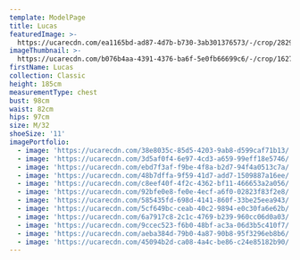 ```yaml
---
template: ModelPage
title: Lucas
featuredImage: >-
  https://ucarecdn.com/ea1165bd-ad87-4d7b-b730-3ab301376573/-/crop/2829x1621/0,0/-/preview/
imageThumbnail: >-
  https://ucarecdn.com/b076b4aa-4391-4376-ba6f-5e0fb66699c6/-/crop/1627x2260/248,0/-/preview/
firstName: Lucas
collection: Classic
height: 185cm
measurementType: chest
bust: 98cm
waist: 82cm
hips: 97cm
size: M/32
shoeSize: '11'
imagePortfolio:
  - image: 'https://ucarecdn.com/38e8035c-85d5-4203-9ab8-d599caf71b13/'
  - image: 'https://ucarecdn.com/3d5af0f4-6e97-4cd3-a659-99eff18e5746/'
  - image: 'https://ucarecdn.com/ebd7f3af-f9be-4f8a-b2d7-94f4a0513c7a/'
  - image: 'https://ucarecdn.com/48b7dffa-9f59-41d7-add7-1509887a16ee/'
  - image: 'https://ucarecdn.com/c8eef40f-4f2c-4362-bf11-466653a2a056/'
  - image: 'https://ucarecdn.com/92bfe0e8-fe0e-4ecf-a6f0-02823f83f2e8/'
  - image: 'https://ucarecdn.com/585435fd-698d-4141-860f-33be25eea943/'
  - image: 'https://ucarecdn.com/5cf649bc-ceab-40c2-9894-e0c30fa6e62b/'
  - image: 'https://ucarecdn.com/6a7917c8-2c1c-4769-b239-960cc06d0a03/'
  - image: 'https://ucarecdn.com/9ccec523-f6b0-48bf-ac3a-06d3b5c410f7/'
  - image: 'https://ucarecdn.com/aeba384d-79b0-4a87-90b8-95f3296eb8b6/'
  - image: 'https://ucarecdn.com/45094b2d-ca08-4a4c-be86-c24e85182b90/'
---
```


